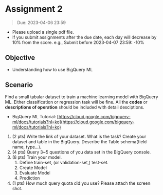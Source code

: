 # Assignment 2

> Due: 2023-04-06 23:59

- Please upload a single pdf file.
- If you submit assignments after the due date, each day will decrease by 10% from the score. e.g., Submit before 2023-04-07 23:59: -10%

## Objective 

- Understanding how to use BigQuery ML

## Scenario

Find a small tabular dataset to train a machine learning model with BigQuery ML. Either classification or regression task will be fine. All the **codes** or **descriptions of operation** should be included with detail desciptions. 

- BigQuery ML Tutorial: [https://cloud.google.com/bigquery-ml/docs/tutorials?hl=ko](https://cloud.google.com/bigquery-ml/docs/tutorials?hl=ko)

1. (2 pts) Write the link of your dataset. What is the task? Create your dataset and table in the BigQuery. Describe the Table schema(field name, type...). 
2. (4 pts) Query 3~5 questions of you data set in the BigQuery console. 
3. (8 pts) Train your model. 
    1. Define train-set, (or validation-set,) test-set.
    2. Create Model
    3. Evaluate Model
    4. Prediction
4. (1 pts) How much query quota did you use? Please attach the screen shot.